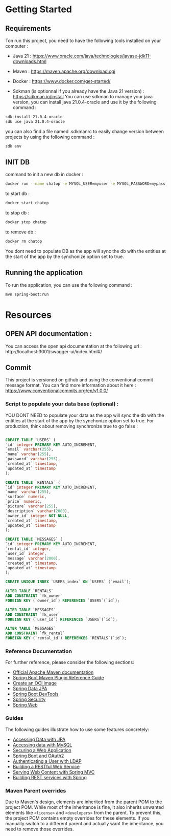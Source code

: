 # Getting Started

## Requirements

Ton run this project, you need to have the following tools installed on your computer :

* Java 21 : https://www.oracle.com/java/technologies/javase-jdk11-downloads.html
* Maven : https://maven.apache.org/download.cgi
* Docker : https://www.docker.com/get-started/

* Sdkman (is optionnal if you already have the Java 21 version) : https://sdkman.io/install
  You can use sdkman to manage your java version, you can install java 21.0.4-oracle and use it by the following
  command :

``` bash
sdk install 21.0.4-oracle
sdk use java 21.0.4-oracle
``` 

you can also find a file named .sdkmanrc to easily change version between projects by using the following command :

``` bash
sdk env
```

## INIT DB

command to init a new db in docker :

``` bash
docker run --name chatop -e MYSQL_USER=myuser -e MYSQL_PASSWORD=mypass -e MYSQL_ROOT_PASSWORD=rootpass -e MYSQL_DATABASE=mydb -p 3306:3306 -d mysql
```

to start db :

``` bash
docker start chatop
```

to stop db :

``` bash
docker stop chatop
```

to remove db :

``` bash
docker rm chatop
```

You dont need to populate DB as the app will sync the db with the entities at the start of the app by the synchonize
option set to true.

## Running the application

To run the application, you can use the following command :

``` bash
mvn spring-boot:run
```

# Resources

## OPEN API documentation :

You can access the open api documentation at the following url :
http://localhost:3001/swagger-ui/index.html#/

## Commit

This project is versioned on github and using the conventional commit message format.
You can find more information about it here : https://www.conventionalcommits.org/en/v1.0.0/

### Script to populate your data base (optional) :

YOU DONT NEED to populate your data as the app will sync the db with the entities at the start of the app by the
synchonize option set to true.
For production, think about removing synchronize true to go false :

``` sql

CREATE TABLE `USERS` (
`id` integer PRIMARY KEY AUTO_INCREMENT,
`email` varchar(255),
`name` varchar(255),
`password` varchar(255),
`created_at` timestamp,
`updated_at` timestamp
);

CREATE TABLE `RENTALS` (
`id` integer PRIMARY KEY AUTO_INCREMENT,
`name` varchar(255),
`surface` numeric,
`price` numeric,
`picture` varchar(255),
`description` varchar(2000),
`owner_id` integer NOT NULL,
`created_at` timestamp,
`updated_at` timestamp
);

CREATE TABLE `MESSAGES` (
`id` integer PRIMARY KEY AUTO_INCREMENT,
`rental_id` integer,
`user_id` integer,
`message` varchar(2000),
`created_at` timestamp,
`updated_at` timestamp
);

CREATE UNIQUE INDEX `USERS_index` ON `USERS` (`email`);

ALTER TABLE `RENTALS`
ADD CONSTRAINT `fk_owner`
FOREIGN KEY (`owner_id`) REFERENCES `USERS`(`id`);

ALTER TABLE `MESSAGES`
ADD CONSTRAINT `fk_user`
FOREIGN KEY (`user_id`) REFERENCES `USERS`(`id`);

ALTER TABLE `MESSAGES`
ADD CONSTRAINT `fk_rental`
FOREIGN KEY (`rental_id`) REFERENCES `RENTALS`(`id`);

```

### Reference Documentation

For further reference, please consider the following sections:

* [Official Apache Maven documentation](https://maven.apache.org/guides/index.html)
* [Spring Boot Maven Plugin Reference Guide](https://docs.spring.io/spring-boot/3.3.4/maven-plugin)
* [Create an OCI image](https://docs.spring.io/spring-boot/3.3.4/maven-plugin/build-image.html)
* [Spring Data JPA](https://docs.spring.io/spring-boot/docs/3.3.4/reference/htmlsingle/index.html#data.sql.jpa-and-spring-data)
* [Spring Boot DevTools](https://docs.spring.io/spring-boot/docs/3.3.4/reference/htmlsingle/index.html#using.devtools)
* [Spring Security](https://docs.spring.io/spring-boot/docs/3.3.4/reference/htmlsingle/index.html#web.security)
* [Spring Web](https://docs.spring.io/spring-boot/docs/3.3.4/reference/htmlsingle/index.html#web)

### Guides

The following guides illustrate how to use some features concretely:

* [Accessing Data with JPA](https://spring.io/guides/gs/accessing-data-jpa/)
* [Accessing data with MySQL](https://spring.io/guides/gs/accessing-data-mysql/)
* [Securing a Web Application](https://spring.io/guides/gs/securing-web/)
* [Spring Boot and OAuth2](https://spring.io/guides/tutorials/spring-boot-oauth2/)
* [Authenticating a User with LDAP](https://spring.io/guides/gs/authenticating-ldap/)
* [Building a RESTful Web Service](https://spring.io/guides/gs/rest-service/)
* [Serving Web Content with Spring MVC](https://spring.io/guides/gs/serving-web-content/)
* [Building REST services with Spring](https://spring.io/guides/tutorials/rest/)

### Maven Parent overrides

Due to Maven's design, elements are inherited from the parent POM to the project POM.
While most of the inheritance is fine, it also inherits unwanted elements like `<license>` and `<developers>` from the
parent.
To prevent this, the project POM contains empty overrides for these elements.
If you manually switch to a different parent and actually want the inheritance, you need to remove those overrides.
